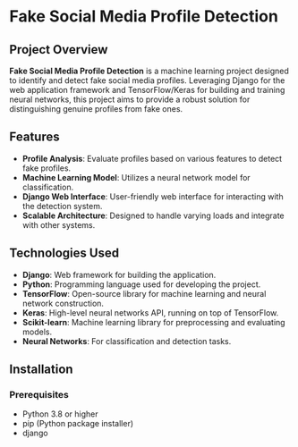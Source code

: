 # Fake Social Media Profile Detection

## Project Overview

**Fake Social Media Profile Detection** is a machine learning project designed to identify and detect fake social media profiles. Leveraging Django for the web application framework and TensorFlow/Keras for building and training neural networks, this project aims to provide a robust solution for distinguishing genuine profiles from fake ones.

## Features

- **Profile Analysis**: Evaluate profiles based on various features to detect fake profiles.
- **Machine Learning Model**: Utilizes a neural network model for classification.
- **Django Web Interface**: User-friendly web interface for interacting with the detection system.
- **Scalable Architecture**: Designed to handle varying loads and integrate with other systems.

## Technologies Used

- **Django**: Web framework for building the application.
- **Python**: Programming language used for developing the project.
- **TensorFlow**: Open-source library for machine learning and neural network construction.
- **Keras**: High-level neural networks API, running on top of TensorFlow.
- **Scikit-learn**: Machine learning library for preprocessing and evaluating models.
- **Neural Networks**: For classification and detection tasks.

## Installation

### Prerequisites

- Python 3.8 or higher
- pip (Python package installer)
- django
